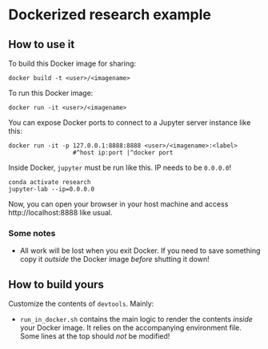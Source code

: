 # Dockerized research example

## How to use it

To build this Docker image for sharing:

```
docker build -t <user>/<imagename>
```

To run this Docker image:

```
docker run -it <user>/<imagename>
```

You can expose Docker ports to connect to a Jupyter server instance like this:


```
docker run -it -p 127.0.0.1:8888:8888 <user>/<imagename>:<label>
                  #^host ip:port |^docker port

```

Inside Docker, `jupyter` must be run like this. IP needs to be `0.0.0.0`!

```
conda activate research
jupyter-lab --ip=0.0.0.0
```

Now, you can open your browser in your host machine and access http://localhost:8888 like usual.

### Some notes

* All work will be lost when you exit Docker. If you need to save something copy it _outside_ the Docker image _before_ shutting it down!

## How to build yours

Customize the contents of `devtools`. Mainly:

* `run_in_docker.sh` contains the main logic to render the contents _inside_ your Docker image. It relies on the accompanying environment file. Some lines at the top should _not_ be modified!